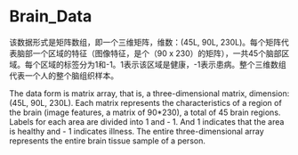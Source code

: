 # Brain_Data
该数据形式是矩阵数组，即一个三维矩阵，维数：(45L, 90L, 230L)。每个矩阵代表脑部一个区域的特征（图像特征，是个（90 x 230）的矩阵），一共45个脑部区域。每个区域的标签分为1和-1。1表示该区域是健康，-1表示患病。整个三维数组代表一个人的整个脑组织样本。 

The data form is matrix array, that is, a three-dimensional matrix, dimension: (45L, 90L, 230L). Each matrix represents the characteristics of a region of the brain (image features, a matrix of 90*230), a total of 45 brain regions. Labels for each area are divided into 1 and - 1. And 1 indicates that the area is healthy and - 1 indicates illness. The entire three-dimensional array represents the entire brain tissue sample of a person.

